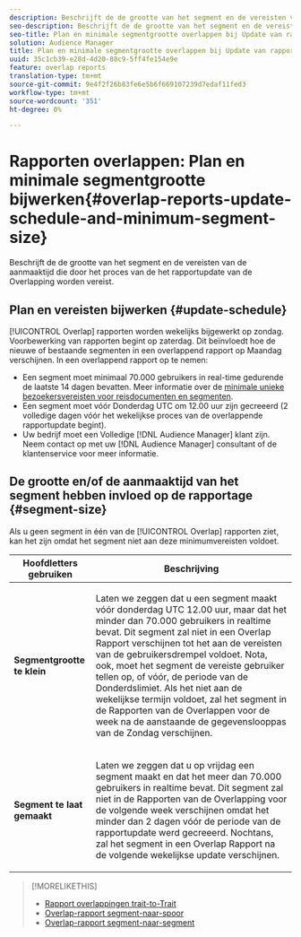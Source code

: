 ```yaml
---
description: Beschrijft de de grootte van het segment en de vereisten van de aanmaaktijd die door het proces van de het rapportupdate van de Overlapping worden vereist.
seo-description: Beschrijft de de grootte van het segment en de vereisten van de aanmaaktijd die door het proces van de het rapportupdate van de Overlapping worden vereist.
seo-title: Plan en minimale segmentgrootte overlappen bij Update van rapporten
solution: Audience Manager
title: Plan en minimale segmentgrootte overlappen bij Update van rapporten
uuid: 35c1cb39-e28d-4d20-88c9-5ff4fe154e9e
feature: overlap reports
translation-type: tm+mt
source-git-commit: 9e4f2f26b83fe6e5b6f669107239d7edaf11fed3
workflow-type: tm+mt
source-wordcount: '351'
ht-degree: 0%

---
```



# Rapporten overlappen: Plan en minimale segmentgrootte bijwerken{#overlap-reports-update-schedule-and-minimum-segment-size}

Beschrijft de de grootte van het segment en de vereisten van de aanmaaktijd die door het proces van de het rapportupdate van de Overlapping worden vereist.

## Plan en vereisten bijwerken {#update-schedule}

[!UICONTROL Overlap] rapporten worden wekelijks bijgewerkt op zondag. Voorbewerking van rapporten begint op zaterdag. Dit beïnvloedt hoe de nieuwe of bestaande segmenten in een overlappend rapport op Maandag verschijnen. In een overlappend rapport op te nemen:

* Een segment moet minimaal 70.000 gebruikers in real-time gedurende de laatste 14 dagen bevatten. Meer informatie over de [minimale unieke bezoekersvereisten voor reisdocumenten en segmenten](../../reporting/report-sampling.md#data-sampling-ratio).
* Een segment moet vóór Donderdag UTC om 12.00 uur zijn gecreeerd (2 volledige dagen vóór het wekelijkse proces van de overlappende rapportupdate begint).
* Uw bedrijf moet een Volledige [!DNL Audience Manager] klant zijn. Neem contact op met uw [!DNL Audience Manager] consultant of de klantenservice voor meer informatie.

## De grootte en/of de aanmaaktijd van het segment hebben invloed op de rapportage {#segment-size}

Als u geen segment in één van de [!UICONTROL Overlap] rapporten ziet, kan het zijn omdat het segment niet aan deze minimumvereisten voldoet.

<table id="table_BE2937C1FA314BBDBD1D026321D6E6B1"> 
 <thead> 
  <tr> 
   <th colname="col1" class="entry"> Hoofdletters gebruiken </th> 
   <th colname="col2" class="entry"> Beschrijving </th> 
  </tr> 
 </thead>
 <tbody> 
  <tr> 
   <td colname="col1"> <p> <b>Segmentgrootte te klein</b> </p> </td> 
   <td colname="col2"> <p>Laten we zeggen dat u een segment maakt vóór donderdag UTC 12.00 uur, maar dat het minder dan 70.000 gebruikers in realtime bevat. Dit segment zal niet in een <span class="wintitle"> Overlap Rapport</span> verschijnen tot het aan de vereisten van de gebruikersdrempel voldoet. Nota, ook, moet het segment de vereiste gebruiker tellen op, of vóór, de periode van de Donderdslimiet. Als het niet aan de wekelijkse termijn voldoet, zal het segment in de Rapporten <span class="wintitle"> van de</span> Overlappen voor de week na de aanstaande de gegevenslooppas van de Zondag verschijnen. </p> </td> 
  </tr> 
  <tr> 
   <td colname="col1"> <p> <b>Segment te laat gemaakt</b> </p> </td> 
   <td colname="col2"> <p>Laten we zeggen dat u op vrijdag een segment maakt en dat het meer dan 70.000 gebruikers in realtime bevat. Dit segment zal niet in de Rapporten <span class="wintitle"> van de</span> Overlapping voor de volgende week verschijnen omdat het minder dan 2 dagen vóór de periode van de rapportupdate werd gecreeerd. Nochtans, zal het segment in een <span class="wintitle"> Overlap Rapport</span> na de volgende wekelijkse update verschijnen. </p> </td> 
  </tr> 
 </tbody> 
</table>

>[!MORELIKETHIS]
>
>* [Rapport overlappingen trait-to-Trait](../../reporting/dynamic-reports/trait-trait-overlap-report.md#trait-to-trait-overlap-report)
>* [Overlap-rapport segment-naar-spoor](../../reporting/dynamic-reports/segment-trait-overlap-report.md)
>* [Overlap-rapport segment-naar-segment](../../reporting/dynamic-reports/segment-segment-overlap-report.md)

